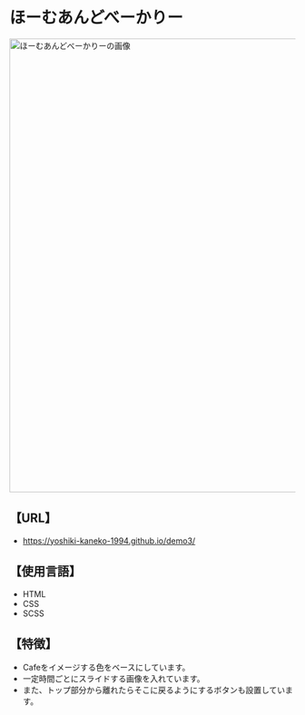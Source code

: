 # ほーむあんどべーかりー  

<img src='https://github.com/user-attachments/assets/ba5d73a8-4f88-4318-afa1-a87626a10564' alt='ほーむあんどべーかりーの画像' center width='800px'>  

## 【URL】  
- https://yoshiki-kaneko-1994.github.io/demo3/  

## 【使用言語】
- HTML  
- CSS  
- SCSS  

## 【特徴】  
- Cafeをイメージする色をベースにしています。  
- 一定時間ごとにスライドする画像を入れています。  
- また、トップ部分から離れたらそこに戻るようにするボタンも設置しています。  

